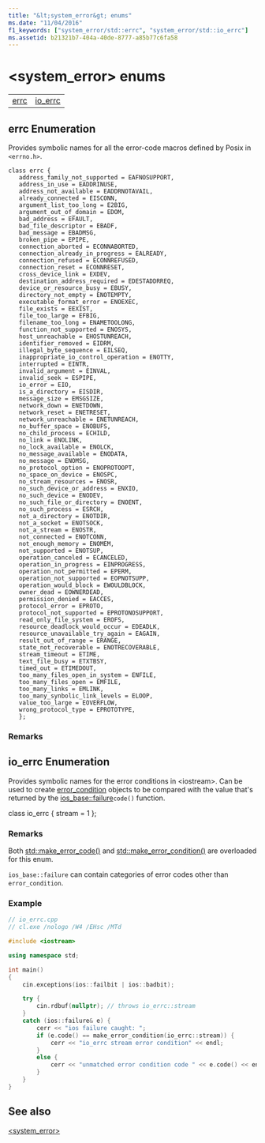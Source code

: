 ```yaml
---
title: "&lt;system_error&gt; enums"
ms.date: "11/04/2016"
f1_keywords: ["system_error/std::errc", "system_error/std::io_errc"]
ms.assetid: b21321b7-404a-40de-8777-a85b77c6fa58
---
```

# &lt;system_error&gt; enums

|||
|-|-|
|[errc](#errc)|[io_errc](#io_errc)|

## <a name="errc"></a>  errc Enumeration

Provides symbolic names for all the error-code macros defined by Posix in `<errno.h>`.

```
class errc {
   address_family_not_supported = EAFNOSUPPORT,
   address_in_use = EADDRINUSE,
   address_not_available = EADDRNOTAVAIL,
   already_connected = EISCONN,
   argument_list_too_long = E2BIG,
   argument_out_of_domain = EDOM,
   bad_address = EFAULT,
   bad_file_descriptor = EBADF,
   bad_message = EBADMSG,
   broken_pipe = EPIPE,
   connection_aborted = ECONNABORTED,
   connection_already_in_progress = EALREADY,
   connection_refused = ECONNREFUSED,
   connection_reset = ECONNRESET,
   cross_device_link = EXDEV,
   destination_address_required = EDESTADDRREQ,
   device_or_resource_busy = EBUSY,
   directory_not_empty = ENOTEMPTY,
   executable_format_error = ENOEXEC,
   file_exists = EEXIST,
   file_too_large = EFBIG,
   filename_too_long = ENAMETOOLONG,
   function_not_supported = ENOSYS,
   host_unreachable = EHOSTUNREACH,
   identifier_removed = EIDRM,
   illegal_byte_sequence = EILSEQ,
   inappropriate_io_control_operation = ENOTTY,
   interrupted = EINTR,
   invalid_argument = EINVAL,
   invalid_seek = ESPIPE,
   io_error = EIO,
   is_a_directory = EISDIR,
   message_size = EMSGSIZE,
   network_down = ENETDOWN,
   network_reset = ENETRESET,
   network_unreachable = ENETUNREACH,
   no_buffer_space = ENOBUFS,
   no_child_process = ECHILD,
   no_link = ENOLINK,
   no_lock_available = ENOLCK,
   no_message_available = ENODATA,
   no_message = ENOMSG,
   no_protocol_option = ENOPROTOOPT,
   no_space_on_device = ENOSPC,
   no_stream_resources = ENOSR,
   no_such_device_or_address = ENXIO,
   no_such_device = ENODEV,
   no_such_file_or_directory = ENOENT,
   no_such_process = ESRCH,
   not_a_directory = ENOTDIR,
   not_a_socket = ENOTSOCK,
   not_a_stream = ENOSTR,
   not_connected = ENOTCONN,
   not_enough_memory = ENOMEM,
   not_supported = ENOTSUP,
   operation_canceled = ECANCELED,
   operation_in_progress = EINPROGRESS,
   operation_not_permitted = EPERM,
   operation_not_supported = EOPNOTSUPP,
   operation_would_block = EWOULDBLOCK,
   owner_dead = EOWNERDEAD,
   permission_denied = EACCES,
   protocol_error = EPROTO,
   protocol_not_supported = EPROTONOSUPPORT,
   read_only_file_system = EROFS,
   resource_deadlock_would_occur = EDEADLK,
   resource_unavailable_try_again = EAGAIN,
   result_out_of_range = ERANGE,
   state_not_recoverable = ENOTRECOVERABLE,
   stream_timeout = ETIME,
   text_file_busy = ETXTBSY,
   timed_out = ETIMEDOUT,
   too_many_files_open_in_system = ENFILE,
   too_many_files_open = EMFILE,
   too_many_links = EMLINK,
   too_many_synbolic_link_levels = ELOOP,
   value_too_large = EOVERFLOW,
   wrong_protocol_type = EPROTOTYPE,
   };
```

### Remarks

## <a name="io_errc"></a>  io_errc Enumeration

Provides symbolic names for the error conditions in \<iostream>. Can be used to create [error_condition](../standard-library/error-condition-class.md) objects to be compared with the value that's returned by the [ios_base::failure](../standard-library/ios-base-class.md#failure)`code()` function.

class io_errc {
   stream = 1
   };

### Remarks

Both [std::make_error_code()](../standard-library/system-error-functions.md#make_error_code) and [std::make_error_condition()](../standard-library/system-error-functions.md#make_error_condition) are overloaded for this enum.

`ios_base::failure` can contain categories of error codes other than `error_condition`.

### Example

```cpp
// io_errc.cpp
// cl.exe /nologo /W4 /EHsc /MTd

#include <iostream>

using namespace std;

int main()
{
    cin.exceptions(ios::failbit | ios::badbit);

    try {
        cin.rdbuf(nullptr); // throws io_errc::stream
    }
    catch (ios::failure& e) {
        cerr << "ios failure caught: ";
        if (e.code() == make_error_condition(io_errc::stream)) {
            cerr << "io_errc stream error condition" << endl;
        }
        else {
            cerr << "unmatched error condition code " << e.code() << endl;
        }
    }
}
```

## See also

[<system_error>](../standard-library/system-error.md)<br/>
